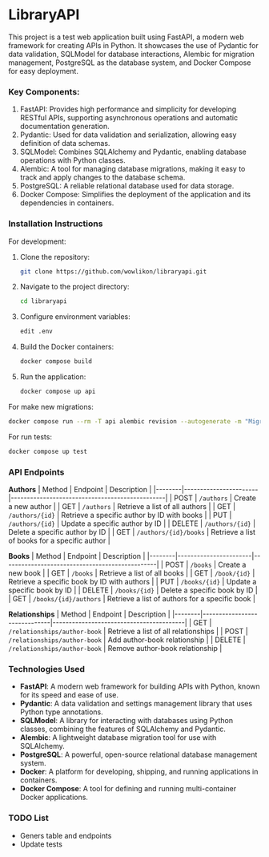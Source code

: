 # LibraryAPI

This project is a test web application built using FastAPI, a modern web framework for creating APIs in Python. It showcases the use of Pydantic for data validation, SQLModel for database interactions, Alembic for migration management, PostgreSQL as the database system, and Docker Compose for easy deployment.

### **Key Components:**

1. FastAPI: Provides high performance and simplicity for developing RESTful APIs, supporting asynchronous operations and automatic documentation generation.
2. Pydantic: Used for data validation and serialization, allowing easy definition of data schemas.
3. SQLModel: Combines SQLAlchemy and Pydantic, enabling database operations with Python classes.
4. Alembic: A tool for managing database migrations, making it easy to track and apply changes to the database schema.
5. PostgreSQL: A reliable relational database used for data storage.
6. Docker Compose: Simplifies the deployment of the application and its dependencies in containers.


### **Installation Instructions**

For development:

1. Clone the repository:
   ```bash
   git clone https://github.com/wowlikon/libraryapi.git
   ```

2. Navigate to the project directory:
   ```bash
   cd libraryapi
   ```

3. Configure environment variables:
   ```bash
   edit .env
   ```

4. Build the Docker containers:
   ```bash
   docker compose build
   ```

5. Run the application:
   ```bash
   docker compose up api
   ```

For make new migrations:
   ```bash
   docker compose run --rm -T api alembic revision --autogenerate -m "Migration name"
   ```

For run tests:
   ```bash
   docker compose up test
   ```

### **API Endpoints**

**Authors**
| Method | Endpoint              | Description                                    |
|--------|-----------------------|------------------------------------------------|
| POST   | `/authors`            | Create a new author                            |
| GET    | `/authors`            | Retrieve a list of all authors                 |
| GET    | `/authors/{id}`       | Retrieve a specific author by ID with books    |
| PUT    | `/authors/{id}`       | Update a specific author by ID                 |
| DELETE | `/authors/{id}`       | Delete a specific author by ID                 |
| GET    | `/authors/{id}/books` | Retrieve a list of books for a specific author |

**Books**
| Method | Endpoint              | Description                                    |
|--------|-----------------------|------------------------------------------------|
| POST   | `/books`              | Create a new book                              |
| GET    | `/books`              | Retrieve a list of all books                   |
| GET    | `/book/{id}`          | Retrieve a specific book by ID with authors    |
| PUT    | `/books/{id}`         | Update a specific book by ID                   |
| DELETE | `/books/{id}`         | Delete a specific book by ID                   |
| GET    | `/books/{id}/authors` | Retrieve a list of authors for a specific book |

**Relationships**
| Method | Endpoint                     | Description                             |
|--------|------------------------------|-----------------------------------------|
| GET    | `/relationships/author-book` | Retrieve a list of all relationships    |
| POST   | `/relationships/author-book` | Add author-book relationship            |
| DELETE | `/relationships/author-book` | Remove author-book relationship         |


### **Technologies Used**

- **FastAPI**: A modern web framework for building APIs with Python, known for its speed and ease of use.
- **Pydantic**: A data validation and settings management library that uses Python type annotations.
- **SQLModel**: A library for interacting with databases using Python classes, combining the features of SQLAlchemy and Pydantic.
- **Alembic**: A lightweight database migration tool for use with SQLAlchemy.
- **PostgreSQL**: A powerful, open-source relational database management system.
- **Docker**: A platform for developing, shipping, and running applications in containers.
- **Docker Compose**: A tool for defining and running multi-container Docker applications.


### **TODO List**

- Geners table and endpoints
- Update tests
